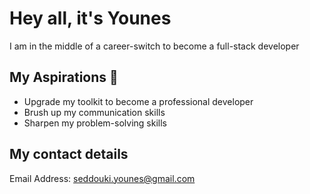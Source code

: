 # Hey all, it's Younes

I am in the middle of a career-switch to become a full-stack developer

## My Aspirations 🥇
- Upgrade my toolkit to become a professional developer
- Brush up my communication skills
- Sharpen my problem-solving skills
## My contact details
Email Address:
seddouki.younes@gmail.com
